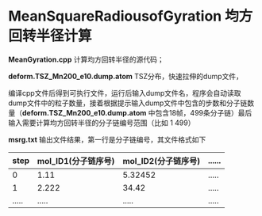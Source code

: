 # MeanSquareRadiousofGyration 均方回转半径计算

__MeanGyration.cpp__ 计算均方回转半径的源代码；

__deform.TSZ_Mn200_e10.dump.atom__ TSZ分布，快速拉伸的dump文件，

编译cpp文件后得到可执行文件，运行后输入dump文件名，程序会自动读取dump文件中的粒子数量，接着根据提示输入dump文件中包含的步数和分子链数量（__deform.TSZ_Mn200_e10.dump.atom__ 中包含18帧，499条分子链）最后输入需要计算均方回转半径的分子链编号范围（比如 1 499）

__msrg.txt__ 输出文件结果，第一行是分子链编号，其文件格式如下

| step     | mol_ID1(分子链序号) | mol_ID2(分子链序号) | ......|
| ----------- | ----------- | -----------------------|-------|
| 0     | 1.11       |  5.32452                     |.....|
| 1   | 2.222       |        34.42                   |.....|
|.....|.....         |      .....                   | .....    |

